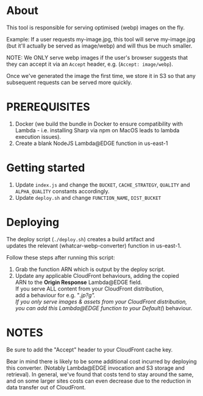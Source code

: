 # About
This tool is responsible for serving optimised (webp) images
on the fly.

Example: If a user requests my-image.jpg, this tool will serve my-image.jpg (but it'll actually be served as image/webp) and will thus be much smaller.

NOTE: We ONLY serve webp images if the user's browser suggests
that they can accept it via an `Accept` header, e.g. (`Accept: image/webp`).

Once we've generated the image the first time, we store it in S3 so that any subsequent requests can be served more quickly.

# PREREQUISITES
1. Docker (we build the bundle in Docker to ensure compatibility with Lambda - i.e. installing Sharp via npm on MacOS leads to lambda execution issues).
2. Create a blank NodeJS Lambda@EDGE function in us-east-1

# Getting started
1. Update `index.js` and change the `BUCKET`, `CACHE_STRATEGY`, `QUALITY` and `ALPHA_QUALITY` constants accordingly.
2. Update `deploy.sh` and change `FUNCTION_NAME`, `DIST_BUCKET`

# Deploying
The deploy script (`./deploy.sh`) creates a build artifact and  
updates the relevant (whatcar-webp-converter) function in us-east-1.

Follow these steps after running this script:  
1. Grab the function ARN which is output by the deploy script.  
2. Update any applicable CloudFront behaviours, adding the copied  
ARN to the **Origin Response** Lambda@EDGE field.  
If you serve ALL content from your CloudFront distribution,  
add a behaviour for e.g. "*.jp?g".  
If you only serve images & assets from your CloudFront distribution,  
   you can add this Lambda@EDGE function to your Default(*) behaviour.

# NOTES
Be sure to add the "Accept" header to your CloudFront cache key.

Bear in mind there is likely to be some additional cost incurred by
deploying this converter. (Notably Lambda@EDGE invocation and S3 storage
and retrieval). In general, we've found that costs tend to stay around the same,
and on some larger sites costs can even decrease due to the reduction in data
transfer out of CloudFront.
